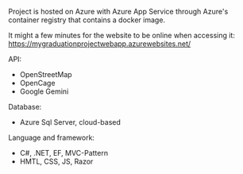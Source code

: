 Project is hosted on Azure with Azure App Service through Azure's container registry that contains a docker image.

It might a few minutes for the website to be online when accessing it:
https://mygraduationprojectwebapp.azurewebsites.net/

API:
- OpenStreetMap
- OpenCage
- Google Gemini

Database:
- Azure Sql Server, cloud-based

Language and framework:
- C#, .NET, EF, MVC-Pattern
- HMTL, CSS, JS, Razor
